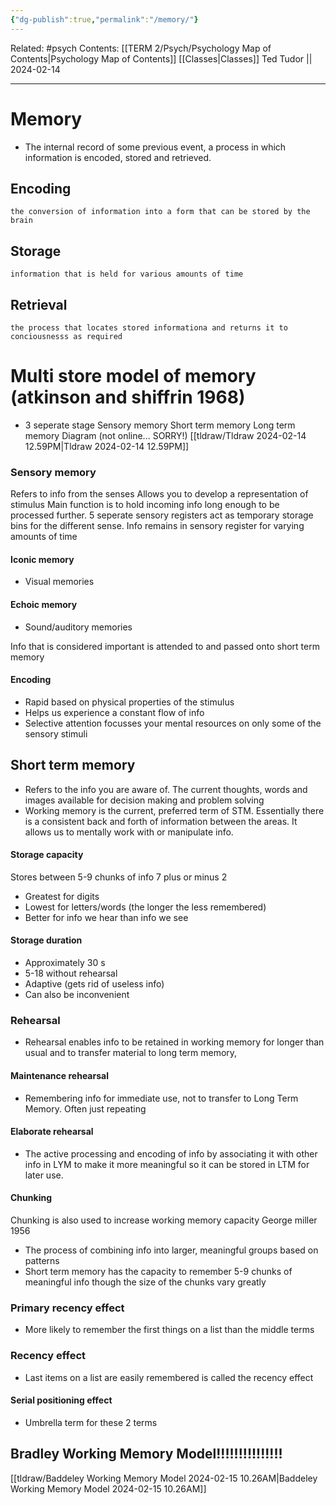 ```yaml
---
{"dg-publish":true,"permalink":"/memory/"}
---
```


Related: #psych
Contents: [[TERM 2/Psych/Psychology Map of Contents\|Psychology Map of Contents]]
[[Classes\|Classes]]
Ted Tudor || 2024-02-14
***
# Memory 
- The internal record of some previous event, a process in which information is encoded, stored and retrieved. 
## Encoding
	the conversion of information into a form that can be stored by the brain 

## Storage 
	information that is held for various amounts of time 

## Retrieval
	the process that locates stored informationa and returns it to conciousnesss as required 

# Multi store model of memory (atkinson and shiffrin 1968)
- 3 seperate stage 
	 Sensory memory
	 Short term memory 
	 Long term memory 
Diagram (not online... SORRY!)
[[tldraw/Tldraw 2024-02-14 12.59PM\|Tldraw 2024-02-14 12.59PM]]

### Sensory memory
Refers to info from the senses 
Allows you to develop a representation of stimulus 
Main function is to hold incoming info long enough to be processed further. 
5 seperate sensory registers act as temporary storage bins for the different sense. 
Info remains in sensory register for varying amounts of time 
#### Iconic memory
 - Visual memories
#### Echoic memory
- Sound/auditory memories 

Info that is considered important is attended to and passed onto short term memory 

#### Encoding 
- Rapid based on physical properties of the stimulus 
- Helps us experience a constant flow of info 
- Selective attention focusses your mental resources on only some of the sensory stimuli 

## Short term memory
- Refers to the info you are aware of. The current thoughts, words and images available for decision making and problem solving
- Working memory is the current, preferred term of STM. Essentially there is a consistent back and forth of information between the areas. It allows us to mentally work with or manipulate info. 
#### Storage capacity 
Stores between 5-9 chunks of info 7 plus or minus 2 
- Greatest for digits
- Lowest for letters/words (the longer the less remembered)
- Better for info we hear than info we see 

#### Storage duration 
- Approximately 30 s 
- 5-18 without rehearsal 
- Adaptive (gets rid of useless info)
- Can also be inconvenient 
### Rehearsal 
- Rehearsal enables info to be retained in working memory for longer than usual and to transfer material to long term memory,
#### Maintenance rehearsal 
- Remembering info for immediate use, not to transfer to Long Term Memory. Often just repeating 

#### Elaborate rehearsal
- The active processing and encoding of info by associating it with other info in LYM to make it more meaningful so it can be stored in LTM for later use.

#### Chunking 
Chunking is also used to increase working memory capacity 
George miller 1956
- The process of combining info into larger, meaningful groups based on patterns 
- Short term memory has the capacity to remember 5-9 chunks of meaningful info though the size of the chunks vary greatly 

### Primary recency effect 
- More likely to remember the first things on a list than the middle terms 

### Recency effect 
- Last items on a list are easily remembered is called the recency effect
#### Serial positioning effect 
- Umbrella term for these 2 terms

## Bradley Working Memory Model!!!!!!!!!!!!!!!
[[tldraw/Baddeley Working Memory Model 2024-02-15 10.26AM\|Baddeley Working Memory Model 2024-02-15 10.26AM]]



